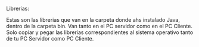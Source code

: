 Librerias:

Estas son las librerias que van en la carpeta donde ahs instalado Java, dentro de la carpeta bin. Van tanto en el PC servidor como en el PC Cliente. Solo copiar y pegar las librerias correspondientes al sistema operativo tanto de tu PC Servidor como PC Cliente.